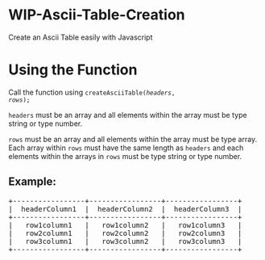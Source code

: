 <h1>WIP-Ascii-Table-Creation</h1>

Create an Ascii Table easily with Javascript

<h1>Using the Function</h1>

Call the function using <code>createAsciiTable(<em>headers</em>, <em>rows</em>);</code>

`headers` must be an array and all elements within the array must be type string or type number.

`rows` must be an array and all elements within the array must be type array. Each array within `rows` must have the same length as `headers` and each elements within the arrays in `rows` must be type string or type number.

<h2>Example:</h2>

<pre id="table">+-----------------+-----------------+-----------------+
|  headerColumn1  |  headerColumn2  |  headerColumn3  |
+-----------------+-----------------+-----------------+
|   row1column1   |   row1column2   |   row1column3   |
|   row2column1   |   row2column2   |   row2column3   |
|   row3column1   |   row3column2   |   row3column3   |
+-----------------+-----------------+-----------------+</pre>
